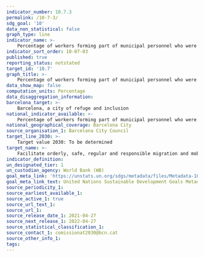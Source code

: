 ```yaml
---
indicator_number: 10.7.3
permalink: /10-7-3/
sdg_goal: '10'
data_non_statistical: false
graph_type: line
indicator_name: >-
    Percentage of workers forming part of municipal personnel who were born abroad
indicator_sort_order: 10-07-03
published: true
reporting_status: notstated
target_id: '10.7'
graph_title: >-
    Percentage of workers forming part of municipal personnel who were born abroad
data_show_map: false
computation_units: Percentage
data_disaggregation_information: 
barcelona_target: >-
    Barcelona, a city of refuge and inclusion
national_indicator_available: >-
    Percentage of workers forming part of municipal personnel who were born abroad
national_geographical_coverage: Barcelona City
source_organisation_1: Barcelona City Council
target_line_2030: >- 
    Target value 2030: To be determined
target_name: >-
    Facilitate orderly, safe, regular and responsible migration and mobility, including through the implementation of planned and well-managed migration policies
indicator_definition:
un_designated_tier: 1
un_custodian_agency: World Bank (WB)
goal_meta_link: 'https://unstats.un.org/sdgs/metadata/files/Metadata-10-07-02.pdf'
goal_meta_link_text: United Nations Sustainable Development Goals Metadata (pdf 894kB)
source_periodicity_1: 
source_earliest_available_1: 
source_active_1: true
source_url_text_1: 
source_url_1: 
source_release_date_1: 2021-04-27
source_next_release_1: 2022-04-27
source_statistical_classification_1: 
source_contact_1: comissionat2030@bcn.cat
source_other_info_1:
tags:
---
```

